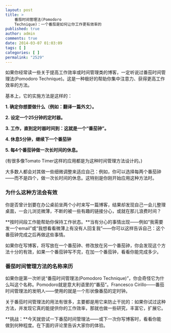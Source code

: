 ```yaml
---
layout: post
title: >
    番茄时间管理法(Pomodoro
    Technique)：一个番茄是如何让你工作更有效率的
published: true
author: admin
comments: true
date: 2014-03-07 01:03:09
tags: [ ]
categories: [ ]
permalink: "2529"
---
```

如果你经常读一些关于提高工作效率或时间管理类的博客，一定听说过番茄时间管理法(Pomodoro Technique)。这是一种极好的帮助你集中注意力、获得更高工作效率的方法。

基本上，它的实施方法是这样的：

**1. 确定你想要做什么（例如：翻译一篇外文）。**

**2. 设定一个25分钟的定时器。**

**3. 工作，直到定时器时间到：这就是一个“番茄钟”。**

**4. 休息5分钟，继续下一个番茄钟**

**5. 每4个番茄钟做一次长时间的休息。**

(有很多像Tomato Timer这样的应用都是为这种时间管理方法设计的。)

大多数人都会对其做一些细微调整来适应自己：例如，你可以选择每两个番茄钟——而不是四个，做一次长时间的休息。这特别是你刚开始应用这种方法时。

### 为什么这种方法会有效

你是否曾计划要在办公桌前坐两个小时来写一篇博客，结果却发现自己一会儿整理桌面，一会儿浏览微薄，不断的被一些有趣的链接分心，或就在那儿浪费时间？

**按时间段工作能帮助你保持工作状态。**当有分心的事情出现——例如“我需要发一个email”或“我想看看微薄上有没有人回复我”——你可以这样告诉自己：这个番茄钟完成之后再做这些事情。

如果你在写博客，将写放在一个番茄钟、修改放在另一个番茄钟，你会发现这个方法十分的有效，如果一个番茄钟写不完，在加一个番茄钟，看看你能完成多少。

### 番茄时间管理方法的名称来历

如果你是第一次听说“番茄时间管理法(Pomodoro Technique)”，你会奇怪它为什么叫这个名称。Pomodoro就是意大利语里的“番茄”。Francesco Cirillo——番茄时间管理法的发明人——使用的就是一个形状像番茄的定时钟。

关于番茄时间管理法的用法有很多，主要都是用它来防止干扰的：如果你试过这种方法，并发现它真的能提供你的工作效率，那就也做一些研究，丰富它，扩展它。

**挑战：**今天就尝试一下番茄时间管理法——或下一次你写博客时，看看你能做到何种程度。在下面的评论里告诉大家你的体验。